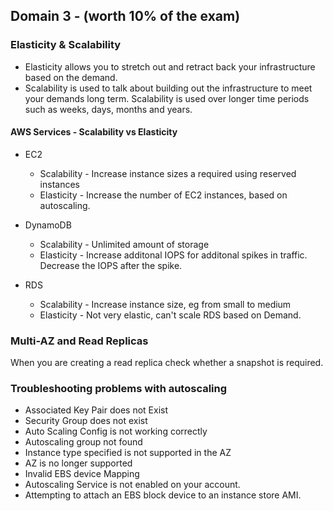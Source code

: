 ## Domain 3 -  (worth 10% of the exam)

### Elasticity & Scalability

- Elasticity allows you to stretch out and retract back your infrastructure based on the demand.
- Scalability is used to talk about building out the infrastructure to meet your demands long term. Scalability is used over longer time periods such as weeks, days, months and years.

#### AWS Services - Scalability vs Elasticity

* EC2
  - Scalability - Increase instance sizes a required using reserved instances
  - Elasticity - Increase the number of EC2 instances, based on autoscaling.

* DynamoDB
  - Scalability - Unlimited amount of storage
  - Elasticity - Increase additonal IOPS for additonal spikes in traffic. Decrease the IOPS after the spike.

* RDS
  - Scalability - Increase instance size, eg from small to medium
  - Elasticity - Not very elastic, can't scale RDS based on Demand.  

### Multi-AZ and Read Replicas
When you are creating a read replica check whether a snapshot is required.

### Troubleshooting problems with autoscaling

* Associated Key Pair does not Exist
* Security Group does not exist
* Auto Scaling Config is not working correctly
* Autoscaling group not found
* Instance type specified is not supported in the AZ
* AZ is no longer supported
* Invalid EBS device Mapping
* Autoscaling Service is not enabled on your account.
* Attempting to attach an EBS block device to an instance store AMI.





